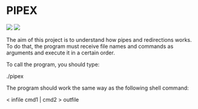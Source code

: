 # PIPEX
![](https://img.shields.io/badge/Language-C-blue)
![](https://img.shields.io/badge/School-42-black)

The aim of this project is to understand how pipes and redirections works. To do that, the program must receive file names and commands as arguments and execute it in a certain order.

To call the program, you should type:

./pipex <infile> <cmd1> <cmd2> <outfile>

The program should work the same way as the following shell command:

< infile cmd1 | cmd2 > outfile
